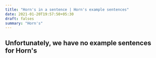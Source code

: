 ```yaml
---
title: "Horn's in a sentence | Horn's example sentences"
date: 2021-01-20T19:57:50+05:30
draft: falses
summary: "Horn's"
---
```

## Unfortunately, we have no example sentences for Horn's                 

